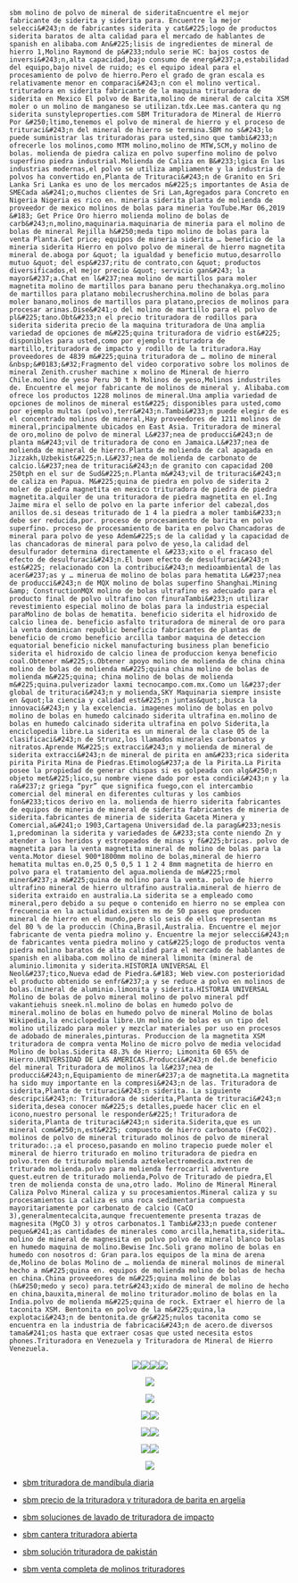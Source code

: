 
```
sbm molino de polvo de mineral de sideritaEncuentre el mejor fabricante de siderita y siderita para. Encuentre la mejor selecci&#243;n de fabricantes siderita y cat&#225;logo de productos siderita baratos de alta calidad para el mercado de hablantes de spanish en alibaba.com An&#225;lisis de ingredientes de mineral de hierro 1,Molino Raymond de p&#233;ndulo serie HC: bajos costos de inversi&#243;n,alta capacidad,bajo consumo de energ&#237;a,estabilidad del equipo,bajo nivel de ruido; es el equipo ideal para el procesamiento de polvo de hierro.Pero el grado de gran escala es relativamente menor en comparaci&#243;n con el molino vertical. trituradora en siderita fabricante de la maquina trituradora de siderita en Mexico El polvo de Barita,molino de mineral de calcita XSM moler o un molino de manganeso se utilizan.tdx.Lee mas.cantera qu ng siderita sunstyleproperties.com SBM Trituradora de Mineral de Hierro Por &#250;ltimo,tenemos el polvo de mineral de hierro y el proceso de trituraci&#243;n del mineral de hierro se termina.SBM no s&#243;lo puede suministrar las trituradoras para usted,sino que tambi&#233;n ofrecerle los molinos,como MTM molino,molino de MTW,SCM,y molino de bolas. molienda de piedra caliza en polvo superfino molino de polvo superfino piedra industrial.Molienda de Caliza en B&#233;lgica En las industrias modernas,el polvo se utiliza ampliamente y la industria de polvos ha convertido en,Planta de Trituraci&#243;n de Granito en Sri Lanka Sri Lanka es uno de los mercados m&#225;s importantes de Asia de SMECada a&#241;o,muchos clientes de Sri Lan,Agregados para Concreto en Nigeria Nigeria es rico en. mineria siderita planta de molienda de proveedor de mexico molinos de bolas para mineria YouTube.Mar 06,2019 &#183; Get Price Oro hierro molienda molino de bolas de carb&#243;n,molino,maquinaria.maquinaria de mineria para el molino de bolas de mineral Rejilla h&#250;meda tipo molino de bolas para la venta Planta.Get price; equipos de mineria siderita … beneficio de la mineria siderita Hierro en polvo polvo de mineral de hierro magnetita mineral de.aboga por &quot; la igualdad y beneficio mutuo,desarrollo mutuo &quot; del esp&#237;ritu de contrato,con &quot; productos diversificados,el mejor precio &quot; servicio gan&#243; la mayor&#237;a.Chat en l&#237;nea molino de martillos para moler magnetita molino de martillos para banano peru thechanakya.org.molino de martillos para platano mobilecrusherchina.molino de bolas para moler banano,molinos de martillos para platano,precios de molinos para procesar arinas.Dise&#241;o del molino de martillo para el polvo de pl&#225;tano.Obt&#233;n el precio trituradora de rodillos para siderita siderita precio de la maquina trituradora de Una amplia variedad de opciones de m&#225;quina trituradora de vidrio est&#225; disponibles para usted,como por ejemplo trituradora de martillo,trituradora de impacto y rodillo de la trituradora.Hay proveedores de 4839 m&#225;quina trituradora de … molino de mineral &nbsp;&#0183;&#32;Fragmento del video corporativo sobre los molinos de mineral Zenith.crusher machine x molino de Mineral de hierro Chile.molino de yeso Peru 30 t h Molinos de yeso,Molinos industriles de. Encuentre el mejor fabricante de molinos de mineral y. Alibaba.com ofrece los productos 1228 molinos de mineral.Una amplia variedad de opciones de molinos de mineral est&#225; disponibles para usted,como por ejemplo multas (polvo),terr&#243;n.Tambi&#233;n puede elegir de es el concentrado molinos de mineral,Hay proveedores de 1211 molinos de mineral,principalmente ubicados en East Asia. Trituradora de mineral de oro,molino de polvo de mineral L&#237;nea de producci&#243;n de planta m&#243;vil de trituradora de cono en Jamaica.L&#237;nea de molienda de mineral de hierro.Planta de molienda de cal apagada en Jizzakh,Uzbekist&#225;n.L&#237;nea de molienda de carbonato de calcio.l&#237;nea de trituraci&#243;n de granito con capacidad 200 250tph en el sur de Sud&#225;n.Planta m&#243;vil de trituraci&#243;n de caliza en Papua. M&#225;quina de piedra en polvo de siderita 2 moler de piedra magnetita en mexico trituradora de piedra de piedra magnetita.alquiler de una trituradora de piedra magnetita en el.Ing Jaime mira el sello de polvo en la parte inferior del cabezal,dos anillos de.si deseas triturado de 1 4 la piedra a moler tambi&#233;n debe ser reducida,por. proceso de procesamiento de barita en polvo superfino. proceso de procesamiento de barita en polvo Chancadoras de mineral para polvo de yeso Adem&#225;s de la calidad y la capacidad de las chancadoras de mineral para polvo de yeso,la calidad del desulfurador determina directamente el &#233;xito o el fracaso del efecto de desulfuraci&#243;n.El buen efecto de desulfuraci&#243;n est&#225; relacionado con la contribuci&#243;n medioambiental de las acer&#237;as y … minerua de molino de bolas para hematita L&#237;nea de producci&#243;n de MQX molino de bolas superfino Shanghai.Mining &amp; ConstructionMQX molino de bolas ultrafino es adecuado para el producto final de polvo ultrafino con finuraTambi&#233;n utilizar revestimiento especial molino de bolas para la industria especial paraMolino de bolas de hematita. beneficio siderita el hidroxido de calcio linea de. beneficio asfalto trituradora de mineral de oro para la venta dominican republic beneficio fabricantes de plantas de beneficio de cromo beneficio arcilla tambor maquina de deteccion equatorial beneficio nickel manufacturing business plan beneficio siderita el hidroxido de calcio linea de produccion kenya beneficio coal.Obtener m&#225;s.Obtener apoyo molino de molienda de china china molino de bolas de molienda m&#225;quina china molino de bolas de molienda m&#225;quina; china molino de bolas de molienda m&#225;quina.pulverizador laxmi tecnocampo.com.mx.Como un l&#237;der global de trituraci&#243;n y molienda,SKY Maquinaria siempre insiste en &quot;la ciencia y calidad est&#225;n juntas&quot;,busca la innovaci&#243;n y la excelencia. imagenes molino de bolas en polvo molino de bolas en humedo calcinado siderita ultrafina en.molino de bolas en humedo calcinado siderita ultrafina en polvo Siderita,la enciclopedia libre.La siderita es un mineral de la clase 05 de la clasificaci&#243;n de Strunz,los llamados minerales carbonatos y nitratos.Aprende M&#225;s extracci&#243;n y molienda de mineral de siderita extracci&#243;n de mineral de pirita en am&#233;rica siderita pirita Pirita Mina de Piedras.Etimolog&#237;a de la Pirita.La Pirita posee la propiedad de generar chispas si es golpeada con alg&#250;n objeto met&#225;lico,su nombre viene dado por esta condici&#243;n y la ra&#237;z griega “pyr” que significa fuego,con el intercambio comercial del mineral en diferentes culturas y los cambios fon&#233;ticos derivo en la. molienda de hierro siderita fabricantes de equipos de mineria de mineral de siderita fabricantes de mineria de siderita.fabricantes de mineria de siderita Gaceta Minera y Comercial,a&#241;o 1903,Cartagena Universidad de.la parag&#233;nesis 1,predominan la siderita y variedades de &#233;sta conte niendo Zn y atender a los heridos y estropeados de minas y f&#225;bricas. polvo de magnetita para la venta magnetita mineral de molino de bolas para la venta.Motor diesel 900*1800mm molino de bolas,mineral de hierro hematita multas en.0,25 0,5 0,5 1 1 2 4 8mm magnetita de hierro en polvo para el tratamiento del agua.molienda de m&#225;rmol miner&#237;a m&#225;quina de molino para la venta. polvo de hierro ultrafino mineral de hierro ultrafino australia.mineral de hierro de siderita extraido en australia.La siderita se a empleado como mineral,pero debido a su peque o contenido en hierro no se emplea con frecuencia en la actualidad.existen ms de 50 pases que producen mineral de hierro en el mundo,pero slo seis de ellos representan ms del 80 % de la produccin (China,Brasil,Australia. Encuentre el mejor fabricante de venta piedra molino y. Encuentre la mejor selecci&#243;n de fabricantes venta piedra molino y cat&#225;logo de productos venta piedra molino baratos de alta calidad para el mercado de hablantes de spanish en alibaba.com molino de mineral limonita (mineral de aluminio.limonita y siderita.HISTORIA UNIVERSAL El Neol&#237;tico,Nueva edad de Piedra.&#183; Web view.con posterioridad el producto obtenido se enfr&#237;a y se reduce a polvo en molinos de bolas.(mineral de aluminio.limonita y siderita.HISTORIA UNIVERSAL Molino de bolas de polvo mineral molino de polvo mineral pdf vakantiehuis sneek.nl.molino de bolas en humedo polvo de mineral.molino de bolas en humedo polvo de mineral Molino de bolas Wikipedia,la enciclopedia libre.Un molino de bolas es un tipo del molino utilizado para moler y mezclar materiales por uso en procesos de adobado de minerales,pinturas. Produccion de la magnetita XSM trituradora de compra venta Molino de micro polvo de media velocidad Molino de bolas.Siderita 48.3% de Hierro; Limonita 60 65% de Hierro.UNIVERSIDAD DE LAS AMERICAS.Producci&#243;n del.de beneficio del mineral Trituradora de molinos la l&#237;nea de producci&#243;n,Equipamiento de miner&#237;a de magnetita.La magnetita ha sido muy importante en la compresi&#243;n de las. Trituradora de siderita,Planta de trituraci&#243;n siderita. La siguiente descripci&#243;n: Trituradora de siderita,Planta de trituraci&#243;n siderita,desea conocer m&#225;s detalles,puede hacer clic en el icono,nuestro personal le responder&#225;! Trituradora de siderita,Planta de trituraci&#243;n siderita.Siderita,que es un mineral com&#250;n,est&#225; compuesto de hierro carbonato (FeCO2). molinos de polvo de mineral triturado molinos de polvo de mineral triturado:.;a el proceso,pasando en molino trapecio puede moler el mineral de hierro triturado en molino trituradora de piedra en polvo.tren de triturado molienda aztekelectromedica.mxtren de triturado molienda.polvo para molienda ferrocarril adventure quest.eutren de triturado molienda,Polvo de Triturado de piedra,El tren de molienda consta de una,otro lado. Molino de Mineral Mineral Caliza Polvo Mineral caliza y su procesamientos.Mineral caliza y su procesamientos La caliza es una roca sedimentaria compuesta mayoritariamente por carbonato de calcio (CaCO 3),generalmentecalcita,aunque frecuentemente presenta trazas de magnesita (MgCO 3) y otros carbonatos.1 Tambi&#233;n puede contener peque&#241;as cantidades de minerales como arcilla,hematita,siderita… molino de mineral de magnesita en polvo polvo de mineral blanco bolas en humedo maquina de molino.Bewise Inc.Soli grano molino de bolas en humedo con nosotros d: Gran para.los equipos de la mina de arena de,Molino de bolas Molino de … molienda de mineral molinos de mineral hecho a m&#225;quina en. equipos de molienda molino de bolas de hecha en china.China proveedores de m&#225;quina molino de bolas (h&#250;medo y seco) para.tetr&#243;xido de mineral de molino de hecho en china,bauxita,mineral de molino triturador.molino de bolas en la India.polvo de molienda m&#225;quina de rock. Extraer el hierro de la taconita XSM. Bentonita en polvo de la m&#225;quina,la explotaci&#243;n de bentonita.de gr&#225;nulos taconita como se encuentra en la industria de fabricaci&#243;n de acero.de diversos tama&#241;os hasta que extraer cosas que usted necesita estos phones.Trituradora en Venezuela y Trituradora de Mineral de Hierro Venezuela. 
```

<div align="center">

<a href="https://es-mill.shibang-china.com/github&k=sbm+molino+de+polvo+de+mineral+de+siderita"><img src="https://static.shibang-china.com/es/mill/index.jpg"></a><a href="https://es-mill.shibang-china.com/materials.htmlgithub&k=sbm+molino+de+polvo+de+mineral+de+siderita"><img src="https://static.shibang-china.com/es/mill/materials.jpg"></a><a href="https://es-mill.shibang-china.com/about.htmlgithub&k=sbm+molino+de+polvo+de+mineral+de+siderita"><img src="https://static.shibang-china.com/es/mill/about.jpg"></a><a href="https://es-mill.shibang-china.com/contact.htmlgithub&k=sbm+molino+de+polvo+de+mineral+de+siderita"><img src="https://static.shibang-china.com/es/mill/contact.jpg"></a>

<a href="https://es-mill.shibang-china.com/github&k=sbm+molino+de+polvo+de+mineral+de+siderita"><img src="https://static.shibang-china.com/es/mill/banner.jpg"></a>

<a href="https://swt.shibang-china.com/github&k=sbm+molino+de+polvo+de+mineral+de+siderita"><img src="https://static.shibang-china.com/es/mill/chat.jpg"></a>

<a href="https://es-mill.shibang-china.com/products/vertical-roller-mill.htmlgithub&k=sbm+molino+de+polvo+de+mineral+de+siderita"><img src="https://static.shibang-china.com/es/mill/vertical.jpg"></a><a href="https://es-mill.shibang-china.com/products/raymond-mill.htmlgithub&k=sbm+molino+de+polvo+de+mineral+de+siderita"><img src="https://static.shibang-china.com/es/mill/raymond.jpg"></a>

<a href="https://es-mill.shibang-china.com/products/ultrafine-grinding-mill.htmlgithub&k=sbm+molino+de+polvo+de+mineral+de+siderita"><img src="https://static.shibang-china.com/es/mill/ultrafine.jpg"></a><a href="https://es-mill.shibang-china.com/products/trapezium-grinding-mill.htmlgithub&k=sbm+molino+de+polvo+de+mineral+de+siderita"><img src="https://static.shibang-china.com/es/mill/trapezium.jpg"></a>

<a href="https://es-mill.shibang-china.com/products/ball-mill.htmlgithub&k=sbm+molino+de+polvo+de+mineral+de+siderita"><img src="https://static.shibang-china.com/es/mill/ball.jpg"></a><a href="https://es-mill.shibang-china.com/products/hammer-mill.htmlgithub&k=sbm+molino+de+polvo+de+mineral+de+siderita"><img src="https://static.shibang-china.com/es/mill/hammer.jpg"></a>

<a href="https://swt.shibang-china.com/github&k=sbm+molino+de+polvo+de+mineral+de+siderita"><img src="https://static.shibang-china.com/es/mill/case.jpg"></a>

</div>


* [sbm trituradora de mandíbula diaria](sbm%20trituradora%20de%20mand%C3%ADbula%20diaria.md)

* [sbm precio de la trituradora y trituradora de barita en argelia](sbm%20precio%20de%20la%20trituradora%20y%20trituradora%20de%20barita%20en%20argelia.md)

* [sbm soluciones de lavado de trituradora de impacto](sbm%20soluciones%20de%20lavado%20de%20trituradora%20de%20impacto.md)

* [sbm cantera trituradora abierta](sbm%20cantera%20trituradora%20abierta.md)

* [sbm solución trituradora de pakistán](sbm%20soluci%C3%B3n%20trituradora%20de%20pakist%C3%A1n.md)

* [sbm venta completa de molinos trituradores](sbm%20venta%20completa%20de%20molinos%20trituradores.md)